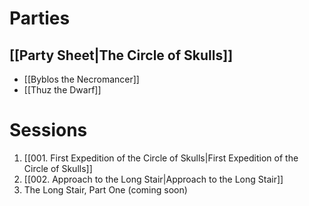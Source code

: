 # Parties
## [[Party Sheet|The Circle of Skulls]]
- [[Byblos the Necromancer]]
- [[Thuz the Dwarf]]
# Sessions
1. [[001. First Expedition of the Circle of Skulls|First Expedition of the Circle of Skulls]]
2. [[002. Approach to the Long Stair|Approach to the Long Stair]]
3. The Long Stair, Part One (coming soon)